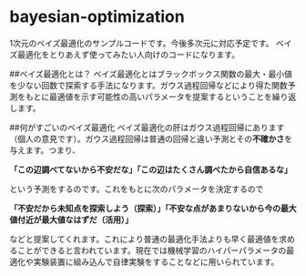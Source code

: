 # bayesian-optimization
1次元のベイズ最適化のサンプルコードです。今後多次元に対応予定です。
ベイズ最適化をとりあえず使ってみたい人向けのコードになります。

##ベイズ最適化とは？
ベイズ最適化とはブラックボックス関数の最大・最小値を少ない回数で探索する手法になります。ガウス過程回帰などにより得た関数予測をもとに最適値を示す可能性の高いパラメータを提案するということを繰り返します。

##何がすごいのベイズ最適化
ベイズ最適化の肝はガウス過程回帰にあります（個人の意見です）。ガウス過程回帰は普通の回帰と違い予測とその**不確かさ**を与えます。つまり、

**「この辺調べてないから不安だな」「この辺はたくさん調べたから自信あるな」**

という予測をするのです。これをもとに次のパラメータを決定するので

**「不安だから未知点を探索しよう（探索）」「不安な点があまりないから今の最大値付近が最大値なはずだ（活用）」**

などと提案してくれます。これにより普通の最適化手法よりも早く最適値を求めることができると言われています。現在では機械学習のハイパーパラメータの最適化や実験装置に組み込んで自律実験をすることなどに用いられています。
